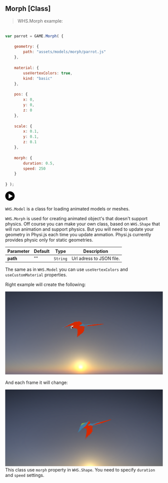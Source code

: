 <h2 class="ws" id="morph">Morph [Class]</h2>

> WHS.Morph example:

```javascript

var parrot = GAME.Morph( {

    geometry: {
        path: "assets/models/morph/parrot.js"
    },

    material: {
        useVertexColors: true,
        kind: "basic"
    },

    pos: {
        x: 0,
        y: 0,
        z: 0
    },

    scale: {
        x: 0.1,
        y: 0.1,
        z: 0.1
    },

    morph: {
        duration: 0.5,
        speed: 250
    }

} );

```

<div id="morph_ex" class="example output">
    <div class="splash" onclick="Morph_example.start()">
        <img src="images/play.png" width="30" height="30">
    </div>
    <div class="actions">
        <i class="fa fa-pause"></i>
        <i class="fa fa-repeat"></i>
    </div>
</div>

`WHS.Model` is a class for loading animated models or meshes.

`WHS.Morph` is used for creating animated object's that doesn't support physics. Off course you can make your own class, based on `WHS.Shape` that will run animation and support physics. But you will need to update your geometry in Physi.js each time you update anmation. Physi.js currently provides physic only for static geometries. 

Parameter      |       Default        | Type               | Description |
-------------- | -------------------- | ------------------ | ----------- |
**path**       | ""                   | `String`           | Url adress to JSON file.

The same as in `WHS.Model` you can use `useVertexColors` and `useCustomMaterial` properties.

Right example will create the following:

<img src="images/shapes/morph.png" alt="first morph keyframe">

And each frame it will change:

<img src="images/shapes/morph2.png" alt="another morph keyframe">

<aside class="notice">
	This class use <code>morph</code> property in <code>WHS.Shape</code>. You need to specify <code>duration</code> and <code>speed</code> settings.
</aside>